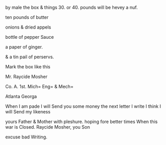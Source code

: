 by male the box & things 30. or 40. pounds will be hevey a nuf. 

ten pounds of butter 

onions & dried appels

bottle of pepper Sauce

a paper of ginger. 

& a tin pail of perservs.  

Mark the box like this 

Mr. Raycide Mosher 

Co. A. 1st. Mich= Eng= & Mech= 

Atlanta Georga

When I am pade I will Send you some money the next letter I write I think I will Send my likeness  

yours Father & Mother with pleshure. hoping fore better times When this war is Closed. Raycide Mosher, you Son  

excuse bad Writing.